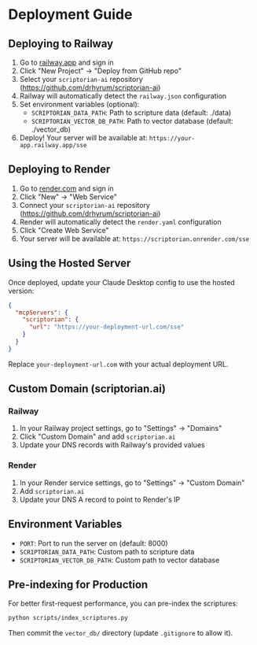 # Deployment Guide

## Deploying to Railway

1. Go to [railway.app](https://railway.app) and sign in
2. Click "New Project" → "Deploy from GitHub repo"
3. Select your `scriptorian-ai` repository (https://github.com/drhyrum/scriptorian-ai)
4. Railway will automatically detect the `railway.json` configuration
5. Set environment variables (optional):
   - `SCRIPTORIAN_DATA_PATH`: Path to scripture data (default: ./data)
   - `SCRIPTORIAN_VECTOR_DB_PATH`: Path to vector database (default: ./vector_db)
6. Deploy! Your server will be available at: `https://your-app.railway.app/sse`

## Deploying to Render

1. Go to [render.com](https://render.com) and sign in
2. Click "New" → "Web Service"
3. Connect your `scriptorian-ai` repository (https://github.com/drhyrum/scriptorian-ai)
4. Render will automatically detect the `render.yaml` configuration
5. Click "Create Web Service"
6. Your server will be available at: `https://scriptorian.onrender.com/sse`

## Using the Hosted Server

Once deployed, update your Claude Desktop config to use the hosted version:

```json
{
  "mcpServers": {
    "scriptorian": {
      "url": "https://your-deployment-url.com/sse"
    }
  }
}
```

Replace `your-deployment-url.com` with your actual deployment URL.

## Custom Domain (scriptorian.ai)

### Railway
1. In your Railway project settings, go to "Settings" → "Domains"
2. Click "Custom Domain" and add `scriptorian.ai`
3. Update your DNS records with Railway's provided values

### Render
1. In your Render service settings, go to "Settings" → "Custom Domain"
2. Add `scriptorian.ai`
3. Update your DNS A record to point to Render's IP

## Environment Variables

- `PORT`: Port to run the server on (default: 8000)
- `SCRIPTORIAN_DATA_PATH`: Custom path to scripture data
- `SCRIPTORIAN_VECTOR_DB_PATH`: Custom path to vector database

## Pre-indexing for Production

For better first-request performance, you can pre-index the scriptures:

```bash
python scripts/index_scriptures.py
```

Then commit the `vector_db/` directory (update `.gitignore` to allow it).
